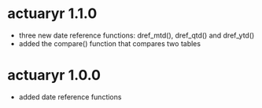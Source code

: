 # actuaryr 1.1.0

- three new date reference functions: dref_mtd(), dref_qtd() and dref_ytd()
- added the compare() function that compares two tables

# actuaryr 1.0.0

- added date reference functions